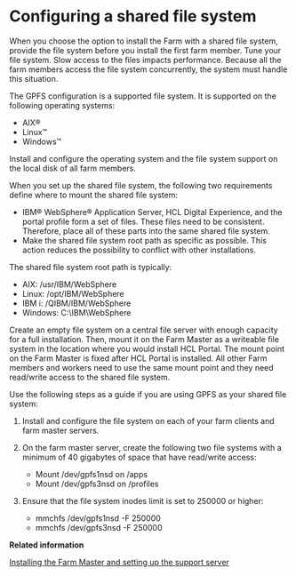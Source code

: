 # Configuring a shared file system

When you choose the option to install the Farm with a shared file system, provide the file system before you install the first farm member. Tune your file system. Slow access to the files impacts performance. Because all the farm members access the file system concurrently, the system must handle this situation.

The GPFS configuration is a supported file system. It is supported on the following operating systems:

-   AIX®
-   Linux™
-   Windows™

Install and configure the operating system and the file system support on the local disk of all farm members.

When you set up the shared file system, the following two requirements define where to mount the shared file system:

-   IBM® WebSphere® Application Server, HCL Digital Experience, and the portal profile form a set of files. These files need to be consistent. Therefore, place all of these parts into the same shared file system.
-   Make the shared file system root path as specific as possible. This action reduces the possibility to conflict with other installations.

The shared file system root path is typically:

-   AIX: /usr/IBM/WebSphere
-   Linux: /opt/IBM/WebSphere
-   IBM i: /QIBM/IBM/WebSphere
-   Windows: C:\\IBM\\WebSphere

Create an empty file system on a central file server with enough capacity for a full installation. Then, mount it on the Farm Master as a writeable file system in the location where you would install HCL Portal. The mount point on the Farm Master is fixed after HCL Portal is installed. All other Farm members and workers need to use the same mount point and they need read/write access to the shared file system.

Use the following steps as a guide if you are using GPFS as your shared file system:

1.  Install and configure the file system on each of your farm clients and farm master servers.

2.  On the farm master server, create the following two file systems with a minimum of 40 gigabytes of space that have read/write access:

    -   Mount /dev/gpfs1nsd on /apps
    -   Mount /dev/gpfs3nsd on /profiles
3.  Ensure that the file system inodes limit is set to 250000 or higher:

    -   mmchfs /dev/gpfs1nsd -F 250000
    -   mmchfs /dev/gpfs3nsd -F 250000


**Related information**  


[Installing the Farm Master and setting up the support server](../install/set_portal_farm_master.md)


